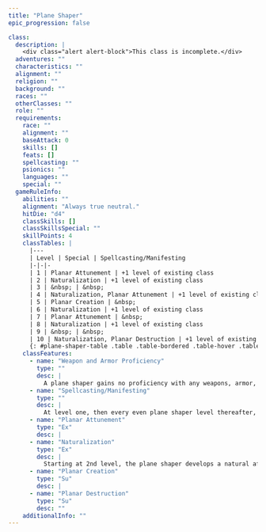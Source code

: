 ```yaml
---
title: "Plane Shaper"
epic_progression: false

class:
  description: |
    <div class="alert alert-block">This class is incomplete.</div>
  adventures: ""
  characteristics: ""
  alignment: ""
  religion: ""
  background: ""
  races: ""
  otherClasses: ""
  role: ""
  requirements:
    race: ""
    alignment: ""
    baseAttack: 0
    skills: []
    feats: []
    spellcasting: ""
    psionics: ""
    languages: ""
    special: ""
  gameRuleInfo:
    abilities: ""
    alignment: "Always true neutral."
    hitDie: "d4"
    classSkills: []
    classSkillsSpecial: ""
    skillPoints: 4
    classTables: |
      |---
      | Level | Special | Spellcasting/Manifesting
      |-|-|-
      | 1 | Planar Attunement | +1 level of existing class
      | 2 | Naturalization | +1 level of existing class
      | 3 | &nbsp; | &nbsp;
      | 4 | Naturalization, Planar Attunement | +1 level of existing class
      | 5 | Planar Creation | &nbsp;
      | 6 | Naturalization | +1 level of existing class
      | 7 | Planar Attunement | &nbsp;
      | 8 | Naturalization | +1 level of existing class
      | 9 | &nbsp; | &nbsp;
      | 10 | Naturalization, Planar Destruction | +1 level of existing class
      {: #plane-shaper-table .table .table-bordered .table-hover .table-striped data-caption="Table: The Plane Shaper" }
    classFeatures:
      - name: "Weapon and Armor Proficiency"
        type: ""
        desc: |
          A plane shaper gains no proficiency with any weapons, armor, or shields.
      - name: "Spellcasting/Manifesting"
        type: ""
        desc: |
          At level one, then every even plane shaper level thereafter, the character gains new spells per day (and spells known, if applicable) or power points per day as if he or she had also gained a level in a spellcasting or psionic class to which he or she belonged before adding the prestige class level. If already an epic spellcaster or manifester, the character gains only the benefit noted under the Spells or Psionics entry for that epic class. He or she does not, however, gain any other benefit a character of that class would have gained. If the character had more than one spellcasting or psionic class before becoming a plane shaper, the player must decide to which class to add the new level for the purpose of determining spells or power points per day.
      - name: "Planar Attunement"
        type: "Ex"
        desc: |
      - name: "Naturalization"
        type: "Ex"
        desc: |
          Starting at 2nd level, the plane shaper develops a natural affinity for one plane that he or she has visited, becoming resistant to any spells and spell-like effects that would normally affect any creature not native to that plane. Every two levels thereafter, the plane shaper gains naturalization to one additional plane.
      - name: "Planar Creation"
        type: "Su"
        desc: |
      - name: "Planar Destruction"
        type: "Su"
        desc: ""
    additionalInfo: ""
---
```

